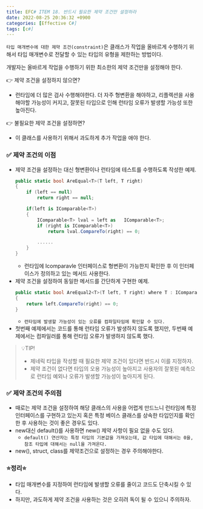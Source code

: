 ```yaml
---
title: EFC# ITEM 18. 반드시 필요한 제약 조건만 설정하라
date: 2022-08-25 20:36:32 +0900
categories: [Effective C#]
tags: [c#]
---
```


`타입 매개변수에 대한 제약 조건(constraint)`은 클래스가 작업을 올바르게 수행하기 위해서 타입 매개변수로 전달할 수 있는 타입의 유형을 제한하는 방법이다.

개발자는 올바르게 작업을 수행하기 위한 최소한의 제약 조건만을 설정해야 한다.

👉 제약 조건을 설정하지 않으면? 
- 런타임에 더 많은 검사 수행해야한다. 더 자주 형변환을 해야하고, 리플렉션을 사용해야할 가능성이 커지고, 잘못된 타입으로 인해 런타임 오류가 발생할 가능성 또한 높아진다.

👉 불필요한 제약 조건을 설정하면?
- 이 클래스를 사용하기 위해서 과도하게 추가 작업을 애야 한다.

### ✅ 제약 조건의 이점
- 제약 조건을 설정하는 대신 형변환이나 런타임에 테스트를 수행하도록 작성한 예제.
  ```csharp
  public static bool AreEqual<T>(T left, T right)
  {
      if (left == null)
          return right == null;
  
      if(left is IComparable<T>)
      {
          IComparable<T> lval = left as   IComparable<T>;
          if (right is IComparable<T>)
              return lval.CompareTo(right) == 0;
  
          ......
      }
  }
  ```
  - 런타임에 Icomparavle<T> 인터페이스로 형변환이 가능한지 확인한 후 이 인터페이스가 정의하고 있는 메서드 사용한다.
- 제약 조건을 설정하여 동일한 메서드를 간단하게 구현한 예제.
  ```csharp
  public static bool AreEqual2<T>(T left, T right) where T : IComparable<T>
  {
      return left.CompareTo(right) == 0;
  }
  ```
  - `런타임에 발생할 가능성이 있는 오류를 컴파일타임에 확인할 수 있다.`
- 첫번째 예제에서는 코드를 통해 런타임 오류가 발생하지 않도록 했지만, 두번째 예제에서는 컴파일러를 통해 런타임 오류가 발생하지 않도록 했다.

> 💡TIP!
> - 제네릭 타입을 작성할 때 필요한 제약 조건이 있다면 반드시 이를 지정하자.
> - 제약 조건이 없다면 타입의 오용 가능성이 높아지고 사용자의 잘못된 예측으로 런타임 예외나 오류가 발생할 가능성이 높아지게 된다.

### ✅ 제약 조건의 주의점
- 때로는 제약 조건을 설정하여 해당 클래스의 사용을 어렵게 만드느니 런타임에 특정 인터페이스를 구현하고 있는지 혹은 특정 베이스 클래스를 상속한 타입인지를 확인한 후 사용하는 것이 좋은 경우도 있다.
- new대신 default()를 사용하면 new() 제약 사항이 필요 없을 수도 있다.
  - `default() 연산자는 특정 타입의 기본값을 가져오는데, 값 타입에 대해서는 0을, 참조 타입에 대해서는 null을 가져온다.`
- new(), struct, class를 제약조건으로 설정하는 경우 주의해야한다.



### ⭐정리⭐
- 타입 매개변수를 지정하여 런타임에 발생할 오류를 줄이고 코드도 단축시킬 수 있다.
- 하지만, 과도하게 제약 조건을 사용하는 것은 오히려 독이 될 수 있으니 주의하자.

